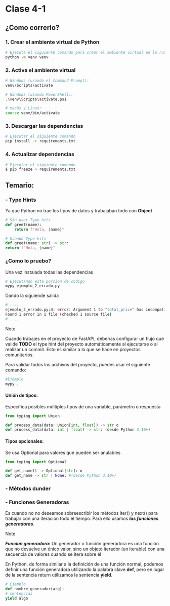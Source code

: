 # Clase 4-1

## ¿Como correrlo?

### 1. Crear el ambiente virtual de Python

```bash
# Ejecuta el siguiente comando para crear el ambiente virtual en la ruta de la clase
python -m venv venv
```

### 2. Activa el ambiente virtual

```bash
# Windows (usando el Command Prompt):
venv\Scripts\activate

# Windows (usando PowerShell):
.\venv\Scripts\activate.ps1

# macOs y Linux:
source venv/bin/activate
```
### 3. Descargar las dependencias
```bash
# Ejecutar el siguiente comando
pip install -r requirements.txt
```

### 4. Actualizar dependencias

```bash
# Ejecutar el siguiente comando
$ pip freeze > requirements.txt
```

## Temario:

### - Type Hints

Ya que Python no trae los tipos de datos y trabajaban todo con **Object**

```python
# Sin usar Type hits 
def greet(name):
    return f"Hola, {name}"

# Usando Type hits 
def greet(name: str) -> str:
return f"Hola, {name}"
```

### ¿Como lo pruebo?

Una vez instalada todas las dependencias

```bash
# Ejecutando esta porsion de codigo
mypy ejemplo_2_errado.py
```
Dando la siguiende salida
```bash
# ....
ejemplo_2_errado.py:4: error: Argument 1 to "total_price" has incompatible type "str"; expected "int"  [arg-type]
Found 1 error in 1 file (checked 1 source file)
# ....
```
>[!NOTE] 
>Cuando trabajes en el proyecto de FastAPI, deberías configurar un flujo que valide **TODO** 
>el type hint del proyecto automáticamente al ejecutarse o al realizar un commit. Esto es similar a lo que se hace en proyectos comunitarios.
>
> Para validar todos los archivos del proyecto, puedes usar el siguiente comando:
>
> ```bash
>#Ejemplo
> mypy .
> ```


#### Unión de tipos:
Especifica posibles múltiples tipos de una variable, parámetro o respuesta
```python
from typing import Union

def process_data(data: Union[int, float]) -> str o
def process_data(data: int | float) -> str: (desde Python 3.10+)

```
#### Tipos opcionales:

Se usa Optional para valores que pueden ser anulables

```python
from typing import Optional

def get_name() -> Optional[str]: o
def get_name -> str | None: #(desde Python 3.10+)

```
### - Métodos dunder

### - Funciones Generadoras

Es cuando no no deseamos sobreescribir los métodos iter() y next() para trabajar con una iteración todo el tiempo. Para ello usamos ***las funciones generadoras***. 


>[!NOTE] 
> ***Funcion generadora:*** Un generador o función generadora es una función que no devuelve un único valor, sino un objeto iterador (un iterable) con una secuencia de valores cuando se itera sobre él
>
>En Python, de forma similar a la definición de una función normal, podemos definir una función generadora utilizando la palabra clave **def**, pero en lugar de la sentencia return utilizamos la sentencia **yield**.
>```python
># Ejemplo
>def nombre_generador(arg):
># sentencias
>yield algo
>```